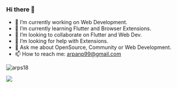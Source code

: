 ### Hi there 👋


- 🔭 I’m currently working on Web Development.
- 🌱 I’m currently learning Flutter and Browser Extensions.
- 👯 I’m looking to collaborate on Flutter and Web Dev.
- 🤔 I’m looking for help with Extensions.
- 💬 Ask me about OpenSource, Community or Web Development.
- 📫 How to reach me: arpanp99@gmail.com

<p align="left"> <img src="https://komarev.com/ghpvc/?username=arps18" alt="arps18" /> </p>

<img src="https://github-readme-stats.vercel.app/api?username=arps18&&show_icons=true&title_color=ffffff&icon_color=22D2A0&text_color=daf7dc&bg_color=191919">
